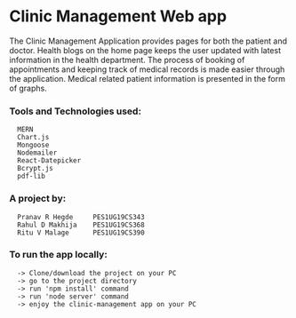 # Clinic Management Web app

The Clinic Management Application provides pages for both the patient and doctor.
Health blogs on the home page keeps the user updated with latest information in the health department.
The process of booking of appointments and  keeping track of medical records is made easier through the application.
Medical related patient information is presented in the form of graphs.

### Tools and Technologies used: 
      MERN
      Chart.js
      Mongoose
      Nodemailer
      React-Datepicker
      Bcrypt.js
      pdf-lib

### A project by: 
      Pranav R Hegde     PES1UG19CS343 
      Rahul D Makhija    PES1UG19CS368 
      Ritu V Malage      PES1UG19CS390
      
### To run the app locally:
      -> Clone/download the project on your PC
      -> go to the project directory
      -> run 'npm install' command
      -> run 'node server' command
      -> enjoy the clinic-management app on your PC
